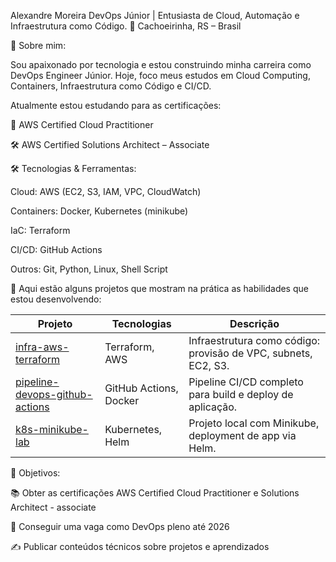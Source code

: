 Alexandre Moreira
DevOps Júnior | Entusiasta de Cloud, Automação e Infraestrutura como Código.
📍 Cachoeirinha, RS – Brasil

🚀 Sobre mim:

Sou apaixonado por tecnologia e estou construindo minha carreira como DevOps Engineer Júnior. Hoje, foco meus estudos em Cloud Computing, Containers, Infraestrutura como Código e CI/CD.

Atualmente estou estudando para as certificações:

🧠 AWS Certified Cloud Practitioner

🛠️ AWS Certified Solutions Architect – Associate

🛠️ Tecnologias & Ferramentas:

Cloud: AWS (EC2, S3, IAM, VPC, CloudWatch)

Containers: Docker, Kubernetes (minikube)

IaC: Terraform

CI/CD: GitHub Actions

Outros: Git, Python, Linux, Shell Script

📌 Aqui estão alguns projetos que mostram na prática as habilidades que estou desenvolvendo:

| Projeto                                                                                               | Tecnologias            | Descrição                                                      |
| ----------------------------------------------------------------------------------------------------- | ---------------------- | -------------------------------------------------------------- |
| [infra-aws-terraform](https://github.com/alexandredostatni/infra-aws-terraform)                       | Terraform, AWS         | Infraestrutura como código: provisão de VPC, subnets, EC2, S3. |
| [pipeline-devops-github-actions](https://github.com/alexandredostatni/pipeline-devops-github-actions) | GitHub Actions, Docker | Pipeline CI/CD completo para build e deploy de aplicação.      |
| [k8s-minikube-lab](https://github.com/alexandredostatni/k8s-minikube-lab)                             | Kubernetes, Helm       | Projeto local com Minikube, deployment de app via Helm.        |


🎯 Objetivos:

📚 Obter as certificações AWS Certified Cloud Practitioner e Solutions Architect - associate

💼 Conseguir uma vaga como DevOps pleno até 2026

✍️ Publicar conteúdos técnicos sobre projetos e aprendizados

